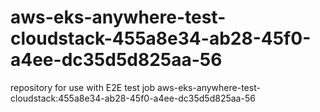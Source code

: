 # aws-eks-anywhere-test-cloudstack-455a8e34-ab28-45f0-a4ee-dc35d5d825aa-56
repository for use with E2E test job aws-eks-anywhere-test-cloudstack:455a8e34-ab28-45f0-a4ee-dc35d5d825aa-56
